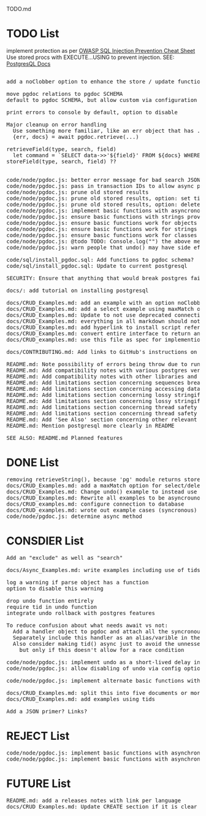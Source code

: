 TODO.md

# TODO List

implement protection as per [OWASP SQL Injection Prevention Cheat Sheet](https://github.com/OWASP/CheatSheetSeries/blob/master/cheatsheets/SQL_Injection_Prevention_Cheat_Sheet.md)
Use stored procs with EXECUTE...USING to prevent injection. SEE: [PostgresQL Docs](https://www.postgresql.org/docs/11/plpgsql-statements.html#PLPGSQL-STATEMENTS-EXECUTING-DYN)
<pre>

add a noClobber option to enhance the store / update function

move pgdoc relations to pgdoc SCHEMA
default to pgdoc SCHEMA, but allow custom via configuration

print errors to console by default, option to disable

Major cleanup on error handling
  Use something more familiar, like an err object that has .id, .message, etc.
  {err, docs} = await pgdoc.retrieve(...)

retrieveField(type, search, field)
  let command = `SELECT data->>'${field}' FROM ${docs} WHERE name = '${name}' AND meta = '${meta}';`;
storeField(type, search, field) ??


code/node/pgdoc.js: better error message for bad search JSON object, missing quotes on field name
code/node/pgdoc.js: pass in transaction IDs to allow async polling for return values / error codes
code/node/pgdoc.js: prune old stored results
code/node/pgdoc.js: prune old stored results, option: set time to keep alive
code/node/pgdoc.js: prune old stored results, option: delete on successful read
code/node/pgdoc.js: implement basic functions with asyncronous execution using async/await
code/node/pgdoc.js: ensure basic functions with strings provided instead
code/node/pgdoc.js: ensure basic functions work for objects
code/node/pgdoc.js: ensure basic functions work for strings
code/node/pgdoc.js: ensure basic functions work for classes
code/node/pgdoc.js: @todo TODO: Console.log("") the above message, instructions and then exit only when script is run directly in node.
code/node/pgdoc.js: warn people that undo() may have side effects if other servers have already relied on the data

code/sql/install_pgdoc.sql: Add functions to pgdoc schema?
code/sql/install_pgdoc.sql: Update to current postgresql

SECURITY: Ensure that anything that would break postgres fails with an error code. Validate everything that would be passed through.

docs/: add tutorial on installing postgresql

docs/CRUD_Examples.md: add an example with an option noClobber to prevent overwrites
docs/CRUD_Examples.md: add a select example using maxMatch option
docs/CRUD_Examples.md: Update to not use deprecated connectionString
docs/CRUD_Examples.md: everything in all markdown should not require horizontal scrolling on a normal sized window
docs/CRUD_Examples.md: add hyperlink to install script reference
docs/CRUD_Examples.md: convert entire interface to return an object, and previous values stored in a standard member of that object, like .doc.
docs/CRUD_examples.md: use this file as spec for implemention (once finalized and an async method is decided)

docs/CONTRIBUTING.md: Add links to GitHub's instructions on how to submit a pull request

README.md: Note possibility of errors being throw due to running out of memory, call stack depth, etc.
README.md: Add compatibility notes with various postgres versions
README.md: Add compatibility notes with other libraries and modules such as pg-connect
README.md: Add limitations section concerning sequences breaking at scale
README.md: Add limitations section concerning accessing data store in db by other means
README.md: Add limitations section concerning lossy stringification around ES 6+ classes
README.md: Add limitations section concerning lossy stringification around circle references
README.md: Add limitations section concerning thread safety of undo() in languages other then javascript
README.md: Add limitations section concerning thread safety of errorCode() in languages other then javascript
README.md: Add 'See Also' section concerning other relevant projects and modules
README.md: Mention postgresql more clearly in README

SEE ALSO: README.md Planned features
</pre>

# DONE List

<pre>
removing retrieveString(), because 'pg' module returns stored JSONB as an object
docs/CRUD_Examples.md: add a maxMatch option for select/delete
docs/CRUD_Examples.md: Change undo() example to instead use options
docs/CRUD_Examples.md: Rewrite all examples to be asyncrounous!
docs/CRUD_examples.md: configure connection to database
docs/CRUD_examples.md: wrote out example cases (syncronous)
code/node/pgdoc.js: determine async method
</pre>

# CONSDIER List

<pre>
Add an "exclude" as well as "search"

docs/Async_Examples.md: write examples including use of tids

log a warning if parse object has a function
option to disable this warning

drop undo function entirely
require tid in undo function
integrate undo rollback with postgres features

To reduce confusion about what needs await vs not:
  Add a handler object to pgdoc and attach all the syncronous error handling related functions to it.
  Separately include this handler as an alias/varible in the examples
  Also consider making tid() async just to avoid the unnessesary error on await
    but only if this doesn't allow for a race condition

code/node/pgdoc.js: implement undo as a short-lived delay in execution that is flushed immediately if flush() is called or another db call is made.
code/node/pgdoc.js: allow disabling of undo via config option

code/node/pgdoc.js: implement alternate basic functions with catchable exceptions?

docs/CRUD_Examples.md: split this into five documents or more, with next/previous/up hyperlink buttons
docs/CRUD_Examples.md: add examples using tids

Add a JSON primer? Links?
</pre>

# REJECT List

<pre>
code/node/pgdoc.js: implement basic functions with asynchronous execution using callbacks
code/node/pgdoc.js: implement basic functions with asynchronous execution using (only) promises
</pre>

# FUTURE List

<pre>
README.md: add a releases notes with link per language
docs/CRUD_Examples.md: Update CREATE section if it is clear that we have validated everything they might pass us.
</pre>
